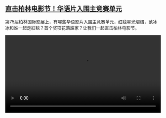 <!--1739980024000-->
[直击柏林电影节！华语片入围主竞赛单元](https://www.dw.com/zh/%E7%9B%B4%E5%87%BB%E6%9F%8F%E6%9E%97%E7%94%B5%E5%BD%B1%E8%8A%82%EF%BC%81%E5%8D%8E%E8%AF%AD%E7%89%87%E5%85%A5%E5%9B%B4%E4%B8%BB%E7%AB%9E%E8%B5%9B%E5%8D%95%E5%85%83/a-71631354)
------

<p>第75届柏林国际影展上，有哪些华语影片入围主竞赛单元，红毯星光熠熠，范冰冰和誰一起走紅毯？首个奖项花落誰家？让我们一起直击柏林电影节。</small></p><video src="https://tvdownloaddw-a.akamaihd.net/Events/mp4/vdt_zh/2025/dwvgchi250216_berlinale-1_01icw_AVC_1280x720.mp4" controls style="width:100%"></video>
